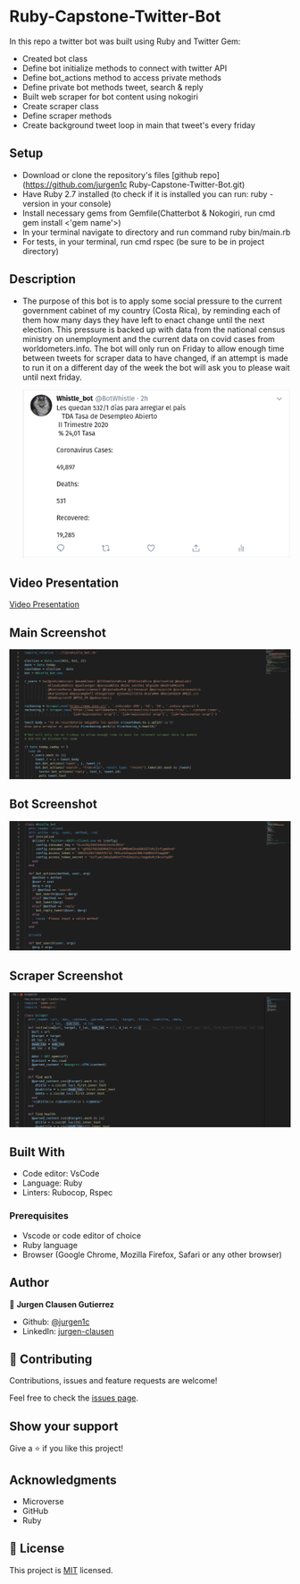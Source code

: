 # Ruby-Capstone-Twitter-Bot

In this repo a twitter bot was built using Ruby and Twitter Gem:

- Created bot class
- Define bot initialize methods to connect with twitter API
- Define bot_actions method to access private methods
- Define private bot methods tweet, search & reply
- Built web scraper for bot content using nokogiri
- Create scraper class
- Define scraper methods
- Create background tweet loop in main that tweet's every friday 

## Setup

- Download or clone the repository's files [github repo](https://github.com/jurgen1c        Ruby-Capstone-Twitter-Bot.git)
- Have Ruby 2.7 installed (to check if it is installed you can run: ruby -version in your console)
- Install necessary gems from Gemfile(Chatterbot & Nokogiri, run cmd gem install <'gem name'>)
- In your terminal navigate to directory and run command ruby bin/main.rb
- For tests, in your terminal, run cmd rspec (be sure to be in project directory)

## Description

- The purpose of this bot is to apply some social pressure to the current government cabinet of my country (Costa Rica), by reminding each of them how many days they have left to enact change until the next election. This pressure is backed up with data from the national census ministry on unemployment and the current data on covid cases from worldometers.info. The bot will only run on Friday to allow enough time between tweets for scraper data to have changed, if an attempt is made to run it on a different day of the week the bot will ask you to please wait until next friday.

  ![screenshot](./Media/tweet_example.png)

## Video Presentation
 [Video Presentation](https://www.loom.com/share/647026b2c1ca4ef5977bd717f9af2baa)

## Main Screenshot

![screenshot](./Media/main_screenshot.png)

## Bot Screenshot

![screenshot](./Media/whistle_screenshot.png)

## Scraper Screenshot

![screenshot](./Media/Bot-screenshot2.png)

## Built With

- Code editor: VsCode
- Language: Ruby
- Linters: Rubocop, Rspec


### Prerequisites

- Vscode or code editor of choice
- Ruby language
- Browser (Google Chrome, Mozilla Firefox, Safari or any other browser)

## Author


👤 **Jurgen Clausen Gutierrez**

- Github: [@jurgen1c](https://github.com/jurgen1c)
- LinkedIn: [jurgen-clausen](https://www.linkedin.com/in/jurgen-clausen-2740061a9/)

## 🤝 Contributing

Contributions, issues and feature requests are welcome!

Feel free to check the [issues page](https://github.com/happiguru/Enumerable_methods).

## Show your support

Give a ⭐️ if you like this project!

## Acknowledgments

- Microverse
- GitHub
- Ruby

## 📝 License

This project is [MIT](lic.url) licensed.

